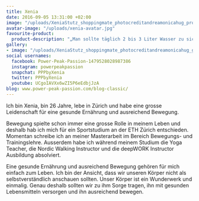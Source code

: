 ```yaml
---
title: Xenia
date: 2016-09-05 13:31:00 +02:00
image: "/uploads/XeniaStutz_shoppingmate_photocreditandreamonicahug_profile.jpg"
avatar-image: "/uploads/xenia-avatar.jpg"
favourite-product:
  product-description: "„Man sollte täglich 2 bis 3 Liter Wasser zu sich nehmen.“"
gallery:
- image: "/uploads/XeniaStutz_shoppingmate_photocreditandreamonicahug_gallerie3.jpg"
social usernames:
  facebook: Power-Peak-Passion-1479528028987386
  instagram: powerpeakpassion
  snapchat: PPPbyXenia
  twitter: PPPbyXenia
  youtube: UCgoIAVXx6wZI5P6eEdbjJzA
blog: www.power-peak-passion.com/blog-classic/
---
```


Ich bin Xenia, bin 26 Jahre, lebe in Zürich und habe eine grosse Leidenschaft für eine gesunde Ernährung und ausreichend Bewegung.

Bewegung spielte schon immer eine grosse Rolle in meinem Leben und deshalb hab ich mich für ein Sportstudium an der ETH Zürich entschieden. Momentan schreibe ich an meiner Masterarbeit im Bereich Bewegungs- und Trainingslehre. Ausserdem habe ich während meinem Studium die Yoga Teacher, die Nordic Walking Instructor und die deepWORK Instructor Ausbildung absolviert.

Eine gesunde Ernährung und ausreichend Bewegung gehören für mich einfach zum Leben. Ich bin der Ansicht, dass wir unseren Körper nicht als selbstverständlich anschauen sollten. Unser Körper ist ein Wunderwerk und einmalig. Genau deshalb sollten wir zu ihm Sorge tragen, ihn mit gesunden Lebensmitteln versorgen und ihn ausreichend bewegen.

